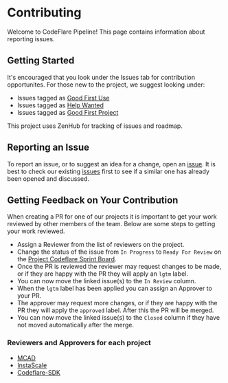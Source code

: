 <!--
# Copyright IBM Corporation 2021
#
# Licensed under the Apache License, Version 2.0 (the "License");
# you may not use this file except in compliance with the License.
# You may obtain a copy of the License at
#
#     http://www.apache.org/licenses/LICENSE-2.0
#
# Unless required by applicable law or agreed to in writing, software
# distributed under the License is distributed on an "AS IS" BASIS,
# WITHOUT WARRANTIES OR CONDITIONS OF ANY KIND, either express or implied.
# See the License for the specific language governing permissions and
# limitations under the License.
-->

# Contributing

Welcome to CodeFlare Pipeline! This page contains information about reporting issues.

## Getting Started

It's encouraged that you look under the Issues tab for contribution opportunites. For those new to the project, we suggest looking under:

- Issues tagged as [Good First Use](https://github.com/project-codeflare/codeflare/issues?q=is%3Aissue+is%3Aopen+sort%3Aupdated-desc+label%3A%22good+first+issue%22)
- Issues tagged as [Help Wanted](https://github.com/project-codeflare/codeflare/issues?q=is%3Aissue+is%3Aopen+sort%3Aupdated-desc+label%3A%22help+wanted%22)
- Issues tagged as [Good First Project](https://github.com/project-codeflare/codeflare//issues?q=is%3Aissue+is%3Aopen+label%3A%22good+first+project%22)

This project uses ZenHub for tracking of issues and roadmap.

## Reporting an Issue

To report an issue, or to suggest an idea for a change, open an [issue](../../issues/new). It is best to check our existing [issues](../../issues) first to see if a similar one has already been opened and discussed.
## Getting Feedback on Your Contribution

When creating a PR for one of our projects it is important to get your work reviewed by other members of the team. Below are some steps to getting your work reviewed. <br>
* Assign a Reviewer from the list of reviewers on the project.
* Change the status of the issue from `In Progress` to `Ready For Review` on the [Project Codeflare Sprint Board](https://github.com/orgs/project-codeflare/projects/8/views/3).
* Once the PR is reviewed the reviewer may request changes to be made, or if they are happy with the PR they will apply an `lgtm` label.
* You can now move the linked issue(s) to the `In Review` column.
* When the `lgtm` label has been applied you can assign an Approver to your PR.
* The approver may request more changes, or if they are happy with the PR they will apply the `approved` label. After this the PR will be merged.
* You can now move the linked issue(s) to the `Closed` column if they have not moved automatically after the merge.

### Reviewers and Approvers for each project
* [MCAD](https://github.com/project-codeflare/multi-cluster-app-dispatcher/blob/main/OWNERS)
* [InstaScale](https://github.com/project-codeflare/instascale/blob/main/OWNERS)
* [Codeflare-SDK](https://github.com/project-codeflare/codeflare-sdk/blob/main/OWNERS)